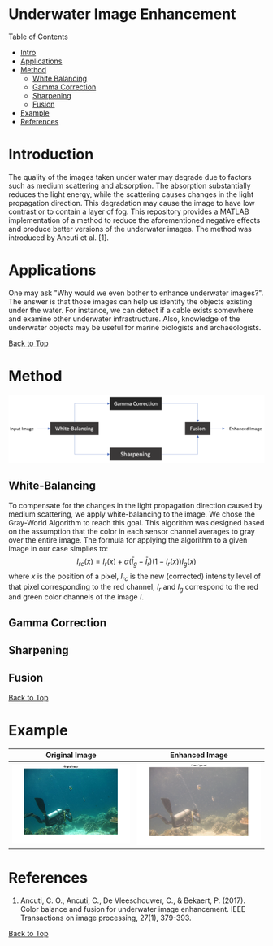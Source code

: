 # Underwater Image Enhancement
Table of Contents
- [Intro](#introduction)
- [Applications](#applications)
- [Method](#method)
  - [White Balancing](#white-balancing)
  - [Gamma Correction](#gamma-correction)
  - [Sharpening](#sharpening)
  - [Fusion](#fusion)
- [Example](#example)
- [References](#references)

# Introduction
The quality of the images taken under water may degrade due to factors such as medium scattering and absorption. The absorption substantially reduces the light energy, while the scattering causes changes in the light propagation direction. This degradation may cause the image to have low contrast or to contain a layer of fog. This repository provides a MATLAB implementation of a method to reduce the aforementioned negative effects and produce better versions of the underwater images. The method was introduced by Ancuti et al. [1].

# Applications

One may ask "Why would we even bother to enhance underwater images?". The answer is that those images can help us identify the objects existing under the water. For instance, we can detect if a cable exists somewhere and examine other underwater infrastructure. Also, knowledge of the underwater objects may be useful for marine biologists and archaeologists.

[Back to Top](#)

# Method

![Method](process.png)

## White-Balancing

To compensate for the changes in the light propagation direction caused by medium scattering, we apply white-balancing to the image. We chose the Gray-World Algorithm to reach this goal. This algorithm was designed based on the assumption that the color in each sensor channel averages to gray over the entire image. The formula for applying the algorithm to a given image in our case simplies to:
$$I_{rc}(x)=I_r(x)+\alpha(\bar{I}_g-\bar{I}_r)(1-I_r(x))I_g(x)$$
where $x$ is the position of a pixel, $I_{rc}$ is the new (corrected) intensity level of that pixel corresponding to the red channel, $I_r$ and $I_g$ correspond to the red and green color channels of the image $I$.

## Gamma Correction

## Sharpening

## Fusion

[Back to Top](#)

# Example

Original Image             |  Enhanced Image
:-------------------------:|:-------------------------:
![Original Image](original-sample.png)  |  ![Enhanced Image](fused-sample.png)

# References
1. Ancuti, C. O., Ancuti, C., De Vleeschouwer, C., & Bekaert, P. (2017). Color balance and fusion for underwater image enhancement. IEEE Transactions on image processing, 27(1), 379-393.

[Back to Top](#)
